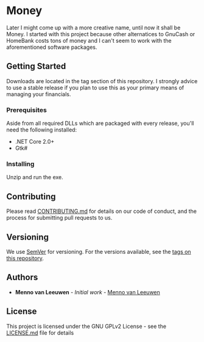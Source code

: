 # Money

Later I might come up with a more creative name, until now it shall be Money.
I started with this project because other alternatices to GnuCash or HomeBank costs tons of money and I can't seem to work with the aforementioned software packages.

## Getting Started

Downloads are located in the tag section of this repository.
I strongly advice to use a stable release if you plan to use this as your primary means of managing your financials.

### Prerequisites

Aside from all required DLLs which are packaged with every release, you'll need the following installed:
* .NET Core 2.0+
* Gtk#

### Installing

Unzip and run the exe.

## Contributing

Please read [CONTRIBUTING.md](https://git.stardebris.net/stardebris/money/blob/master/CONTRIBUTING.md) for details on our code of conduct, and the process for submitting pull requests to us.

## Versioning

We use [SemVer](http://semver.org/) for versioning. For the versions available, see the [tags on this repository](https://github.com/your/project/tags). 

## Authors

* **Menno van Leeuwen** - *Initial work* - [Menno van Leeuwen](https://menno.vleeuwen.me)

## License

This project is licensed under the GNU GPLv2 License - see the [LICENSE.md](LICENSE.md) file for details

